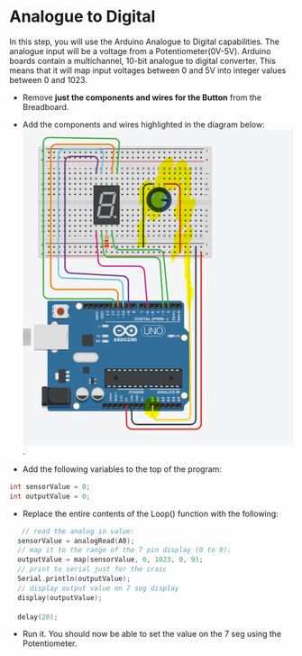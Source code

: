 # Analogue to Digital 

In this step, you will use the Arduino Analogue to Digital capabilities. The analogue input will be a voltage from a Potentiometer(0V-5V). 
Arduino boards contain a multichannel, 10-bit analogue to digital converter. This means that it will map input voltages between 0 and 5V into integer values between 0 and 1023. 

+ Remove **just the components and wires for the Button** from the Breadboard.
+ Add the components and wires highlighted in the diagram below:
![Potentiometer](./img/13.png).

+ Add the following variables to the top of the program:

~~~c
int sensorValue = 0;
int outputValue = 0;
~~~

+ Replace the entire contents of the Loop() function with the following:

~~~c
   // read the analog in value:
  sensorValue = analogRead(A0);
  // map it to the range of the 7 pin display (0 to 9):
  outputValue = map(sensorValue, 0, 1023, 0, 9);
  // print to serial just for the craic
  Serial.println(outputValue);
  // display output value on 7 seg display
  display(outputValue);
  
  delay(20);

~~~

+ Run it. You should now be able to set the value on the 7 seg using the Potentiometer. 